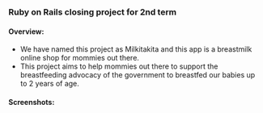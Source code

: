 

### Ruby on Rails closing project for 2nd term

#### Overview: 
  - We have named this project as Milkitakita and this app is a breastmilk online shop for mommies out there. 
  - This project aims to help mommies out there to support the breastfeeding advocacy of the government to breastfed our babies up to 2 years of age.

#### Screenshots:

